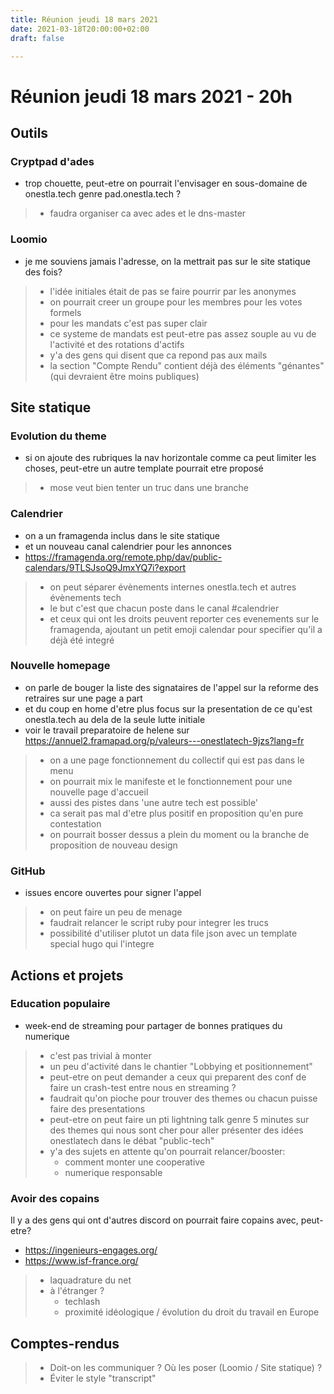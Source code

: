 ```yaml
---
title: Réunion jeudi 18 mars 2021
date: 2021-03-18T20:00:00+02:00
draft: false

---
```


# Réunion jeudi 18 mars 2021 - 20h

## Outils

### Cryptpad d'ades

- trop chouette, peut-etre on pourrait l'envisager en sous-domaine de onestla.tech genre pad.onestla.tech ?

> - faudra organiser ca avec ades et le dns-master

### Loomio

- je me souviens jamais l'adresse, on la mettrait pas sur le site statique des fois?

> - l'idée initiales était de pas se faire pourrir par les anonymes
> - on pourrait creer un groupe pour les membres pour les votes formels
> - pour les mandats c'est pas super clair
> - ce systeme de mandats est peut-etre pas assez souple au vu de l'activité et des rotations d'actifs
> - y'a des gens qui disent que ca repond pas aux mails
> - la section "Compte Rendu" contient déjà des éléments "génantes" (qui devraient être moins publiques)

## Site statique


### Evolution du theme

- si on ajoute des rubriques la nav horizontale comme ca peut limiter les choses, peut-etre un autre template pourrait etre proposé

> - mose veut bien tenter un truc dans une branche

### Calendrier

- on a un framagenda inclus dans le site statique
- et un nouveau canal calendrier pour les annonces
- https://framagenda.org/remote.php/dav/public-calendars/9TLSJsoQ9JmxYQ7i?export

> - on peut séparer évènements internes onestla.tech et autres évènements tech
> - le but c'est que chacun poste dans le canal #calendrier
> - et ceux qui ont les droits peuvent reporter ces evenements sur le framagenda, ajoutant un petit emoji calendar pour specifier qu'il a déjà été integré

### Nouvelle homepage

- on parle de bouger la liste des signataires de l'appel sur la reforme des retraires sur une page a part
- et du coup en home d'etre plus focus sur la presentation de ce qu'est onestla.tech au dela de la seule lutte initiale
- voir le travail preparatoire de helene sur https://annuel2.framapad.org/p/valeurs---onestlatech-9jzs?lang=fr

> - on a une page fonctionnement du collectif qui est pas dans le menu
> - on pourrait mix le manifeste et le fonctionnement pour une nouvelle page d'accueil
> - aussi des pistes dans 'une autre tech est possible'
> - ca serait pas mal d'etre plus positif en proposition qu'en pure contestation
> - on pourrait bosser dessus a plein du moment ou la branche de proposition de nouveau design

### GitHub

- issues encore ouvertes pour signer l'appel

> - on peut faire un peu de menage
> - faudrait relancer le script ruby pour integrer les trucs
> - possibilité d'utiliser plutot un data file json avec un template special hugo qui l'integre


## Actions et projets

### Education populaire

- week-end de streaming pour partager de bonnes pratiques du numerique

> - c'est pas trivial à monter
> - un peu d'activité dans le chantier "Lobbying et positionnement"
> - peut-etre on peut demander a ceux qui preparent des conf de faire un crash-test entre nous en streaming ?
> - faudrait qu'on pioche pour trouver des themes ou chacun puisse faire des presentations
> - peut-etre on peut faire un pti lightning talk genre 5 minutes sur des themes qui nous sont cher pour aller présenter des idées onestlatech dans le débat "public-tech"
> - y'a des sujets en attente qu'on pourrait relancer/booster:
>   - comment monter une cooperative
>   - numerique responsable

### Avoir des copains

Il y a des gens qui ont d'autres discord on pourrait faire copains avec, peut-etre?

- https://ingenieurs-engages.org/
- https://www.isf-france.org/

> - laquadrature du net
> - à l'étranger ?
>   - techlash
>   - proximité idéologique / évolution du droit du travail en Europe


## Comptes-rendus

> - Doit-on les communiquer ? Où les poser (Loomio / Site statique) ?
> - Éviter le style "transcript"

